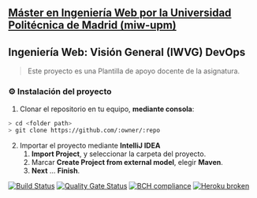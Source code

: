 ## [Máster en Ingeniería Web por la Universidad Politécnica de Madrid (miw-upm)](http://miw.etsisi.upm.es)
## Ingeniería Web: Visión General (IWVG) DevOps
> Este proyecto es una Plantilla de apoyo docente de la asignatura.

### :gear: Instalación del proyecto
1. Clonar el repositorio en tu equipo, **mediante consola**:
```sh
> cd <folder path>
> git clone https://github.com/:owner/:repo
```
2. Importar el proyecto mediante **IntelliJ IDEA**
   1. **Import Project**, y seleccionar la carpeta del proyecto.
   1. Marcar **Create Project from external model**, elegir **Maven**.
   1. **Next** … **Finish**.
   
[![Build Status](https://travis-ci.org/OdiseoSSJ/iwvg-devops-ulises-mateo.svg?branch=master)](https://travis-ci.org/OdiseoSSJ/iwvg-devops-ulises-mateo)
[![Quality Gate Status](https://sonarcloud.io/api/project_badges/measure?project=es.upm.miw%3Aiwvg-devops-ulises-mateo&metric=alert_status)](https://sonarcloud.io/dashboard?id=es.upm.miw%3Aiwvg-devops-ulises-mateo)
[![BCH compliance](https://bettercodehub.com/edge/badge/OdiseoSSJ/iwvg-devops-ulises-mateo?branch=develop)](https://bettercodehub.com/)
[![Heroku broken](https://iwvg-devops-ulises-mateo.herokuapp.com/system/version-badge)](https://iwvg-devops-ulises-mateo.herokuapp.com/swagger-ui.html)
